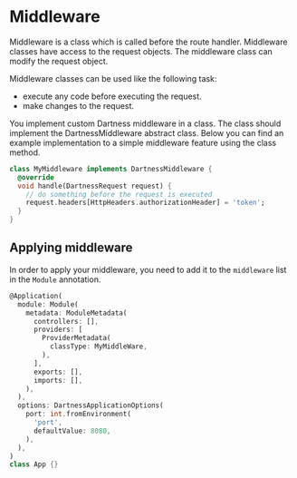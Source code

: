 # Middleware

Middleware is a class which is called before the route handler. Middleware classes have access to the request
objects. The middleware class can modify the request object.

Middleware classes can be used like the following task:

- execute any code before executing the request.
- make changes to the request.

You implement custom Dartness middleware in a class. The class should implement the DartnessMiddleware abstract class.
Below you can find an example implementation to a simple middleware feature using the class method.

```dart
class MyMiddleware implements DartnessMiddleware {
  @override
  void handle(DartnessRequest request) {
    // do something before the request is executed
    request.headers[HttpHeaders.authorizationHeader] = 'token';
  }
}
```

## Applying middleware

In order to apply your middleware, you need to add it to the `middleware` list in the `Module` annotation.

```dart
@Application(
  module: Module(
    metadata: ModuleMetadata(
      controllers: [],
      providers: [
        ProviderMetadata(
          classType: MyMiddleWare,
        ),
      ],
      exports: [],
      imports: [],
    ),
  ),
  options: DartnessApplicationOptions(
    port: int.fromEnvironment(
      'port',
      defaultValue: 8080,
    ),
  ),
)
class App {}
```